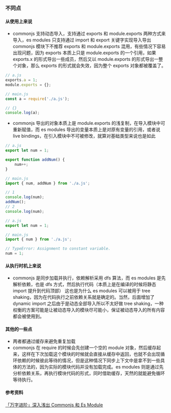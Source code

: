### 不同点

#### 从使用上来说

-   commonjs 支持动态导入，支持通过 exports 和 module.exports 两种方式来导入，es modules 只支持通过 import 和 export 关键字实现导入导出
    commonjs 模块下不推荐 exports 和 module.exports 混用，有些情况下容易出现问题，因为 exports 本质上只是 module.exports 的一个引用，如果 exports.x 的形式导出一些成员，然后又以 module.exports 的形式导出一整个对象，那么 exports 的形式就会失效，因为整个 exports 对象都被覆盖了。

```js
// a.js
exports.a = 1;
module.exports = {};

// main.js
const a = require('./a.js');

// {}
console.log(a);
```

-   commonjs 导出的对象本质上是 module.exports 的浅复制，在导入模块中可重新赋值，而 es modules 导出的变量本质上是对原有变量的引用，或者说 live bindings，在引入模块中不可被修改，就算对基础类型来说也是如此

```js
// a.js
export let num = 1;

export function addNum() {
    num++;
}

// main.js
import { num, addNum } from './a.js';

// 1
console.log(num);
addNum();
// 2
console.log(num);
```

```js
// a.js
export let num = 1;

// main.js
import { num } from './a.js';

// TypeError: Assignment to constant variable.
num = 1;
```

#### 从执行时机上来说

-   commonjs 是同步加载并执行，依赖解析采用 dfs 算法，而 es modules 是先解析依赖，也是 dfs 方式，然后执行代码（本质上是在编译的时候将静态 import 提升到代码顶部）
    这也是为什么 es modules 可以被用于 tree shaking，因为在代码执行之前依赖关系就是确定的。当然，后面增加了 dynamic import 之后由于是动态全部导入所以不太好做 tree shaking，一种权衡的方案可能是让被动态导入的模块尽可能小，保证被动态导入的所有内容都会被使用到。

#### 其他的一些点

-   两者都通过缓存来避免重复加载
-   commonjs 在 require 的时候会先创建一个空的 module 对象，然后缓存起来，这样在下次加载这个模块的时候就会直接从缓存中返回，也就不会出现循环依赖的时候彼此等待的情况，但是这种情况下同步上下文中是拿不到一些具体的方法的，因为实际的模块代码并没有加载完成。es modules 则是通过先分析依赖关系，再执行模块代码的形式，同时借助缓存，天然的就能避免循环等待执行。

#### 参考资料

[「万字进阶」深入浅出 Commonjs 和 Es Module](https://juejin.cn/post/6994224541312483336)
